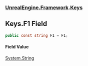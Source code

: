 ### [UnrealEngine.Framework](./UnrealEngine-Framework.md 'UnrealEngine.Framework').[Keys](./Keys.md 'UnrealEngine.Framework.Keys')
## Keys.F1 Field
  
```csharp
public const string F1 = F1;
```
#### Field Value
[System.String](https://docs.microsoft.com/en-us/dotnet/api/System.String 'System.String')  
